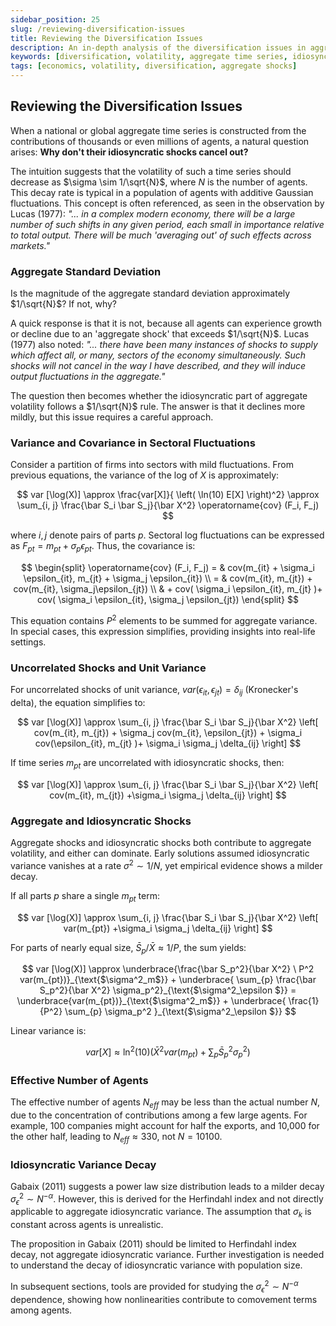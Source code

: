 ```yaml
---
sidebar_position: 25
slug: /reviewing-diversification-issues
title: Reviewing the Diversification Issues
description: An in-depth analysis of the diversification issues in aggregate time series, focusing on the volatility contributions from numerous agents and the implications of idiosyncratic and aggregate shocks.
keywords: [diversification, volatility, aggregate time series, idiosyncratic shocks, aggregate shocks]
tags: [economics, volatility, diversification, aggregate shocks]
---
```


## Reviewing the Diversification Issues

When a national or global aggregate time series is constructed from the contributions of thousands or even millions of agents, a natural question arises: **Why don't their idiosyncratic shocks cancel out?**

The intuition suggests that the volatility of such a time series should decrease as $\sigma \sim 1/\sqrt{N}$, where $N$ is the number of agents. This decay rate is typical in a population of agents with additive Gaussian fluctuations. This concept is often referenced, as seen in the observation by Lucas (1977): *"... in a complex modern economy, there will be a large number of such shifts in any given period, each small in importance relative to total output. There will be much 'averaging out' of such effects across markets."*

### Aggregate Standard Deviation

Is the magnitude of the aggregate standard deviation approximately $1/\sqrt{N}$? If not, why?

A quick response is that it is not, because all agents can experience growth or decline due to an 'aggregate shock' that exceeds $1/\sqrt{N}$. Lucas (1977) also noted: *"... there have been many instances of shocks to supply which affect all, or many, sectors of the economy simultaneously. Such shocks will not cancel in the way I have described, and they will induce output fluctuations in the aggregate."*

The question then becomes whether the idiosyncratic part of aggregate volatility follows a $1/\sqrt{N}$ rule. The answer is that it declines more mildly, but this issue requires a careful approach.

### Variance and Covariance in Sectoral Fluctuations

Consider a partition of firms into sectors with mild fluctuations. From previous equations, the variance of the log of $X$ is approximately:

$$
var [\log(X)] \approx \frac{var[X]}{ \left( \ln(10) E[X] \right)^2} \approx \sum_{i, j} \frac{\bar S_i \bar S_j}{\bar X^2} \operatorname{cov} (F_i, F_j)
$$

where $i, j$ denote pairs of parts $p$. Sectoral log fluctuations can be expressed as $F_{pt} = m_{pt} + \sigma_p \epsilon_{pt}$. Thus, the covariance is:

$$
\begin{split}
\operatorname{cov} (F_i, F_j) = & cov(m_{it} +  \sigma_i \epsilon_{it}, m_{jt} +   \sigma_j \epsilon_{it}) \\
= & cov(m_{it}, m_{jt}) + cov(m_{it},  \sigma_j\epsilon_{jt})  \\
& + cov(  \sigma_i \epsilon_{it}, m_{jt} )+  cov(  \sigma_i \epsilon_{it},   \sigma_j \epsilon_{jt})
\end{split}
$$

This equation contains $P^2$ elements to be summed for aggregate variance. In special cases, this expression simplifies, providing insights into real-life settings.

### Uncorrelated Shocks and Unit Variance

For uncorrelated shocks of unit variance, $var(\epsilon_{it}, \epsilon_{jt}) = \delta_{ij}$ (Kronecker's delta), the equation simplifies to:

$$
var [\log(X)] \approx \sum_{i, j} \frac{\bar S_i \bar S_j}{\bar X^2} \left[ cov(m_{it}, m_{jt}) + \sigma_j cov(m_{it}, \epsilon_{jt})  +   \sigma_i  cov(\epsilon_{it}, m_{jt} )+  \sigma_i  \sigma_j \delta_{ij} \right]
$$

If time series $m_{pt}$ are uncorrelated with idiosyncratic shocks, then:

$$
var [\log(X)] \approx \sum_{i, j} \frac{\bar S_i \bar S_j}{\bar X^2} \left[ cov(m_{it}, m_{jt}) +\sigma_i  \sigma_j \delta_{ij} \right]
$$

### Aggregate and Idiosyncratic Shocks

Aggregate shocks and idiosyncratic shocks both contribute to aggregate volatility, and either can dominate. Early solutions assumed idiosyncratic variance vanishes at a rate $\sigma^2 \sim 1/N$, yet empirical evidence shows a milder decay.

If all parts $p$ share a single $m_{pt}$ term:

$$
var [\log(X)] \approx \sum_{i, j} \frac{\bar S_i \bar S_j}{\bar X^2} \left[ var(m_{pt}) +\sigma_i  \sigma_j \delta_{ij} \right]
$$

For parts of nearly equal size, $\bar S_p / \bar X \approx 1/P$, the sum yields:

$$
var [\log(X)] \approx  \underbrace{\frac{\bar S_p^2}{\bar X^2} \ P^2 var(m_{pt})}_{\text{$\sigma^2_m$}}   +
 \underbrace{ \sum_{p} \frac{\bar S_p^2}{\bar X^2} \sigma_p^2}_{\text{$\sigma^2_\epsilon $}}   = \underbrace{var(m_{pt})}_{\text{$\sigma^2_m$}}   +
 \underbrace{ \frac{1}{P^2} \sum_{p} \sigma_p^2 }_{\text{$\sigma^2_\epsilon $}}  
$$

Linear variance is:

$$
var [X] \approx \ln^2(10) \left( \bar X^2 var(m_{pt}) + \sum_p \bar S^2_p \sigma^2_p\right)
$$

### Effective Number of Agents

The effective number of agents $N_{eff}$ may be less than the actual number $N$, due to the concentration of contributions among a few large agents. For example, 100 companies might account for half the exports, and 10,000 for the other half, leading to $N_{eff} \approx 330$, not $N = 10100$.

### Idiosyncratic Variance Decay

Gabaix (2011) suggests a power law size distribution leads to a milder decay $\sigma_\epsilon^2 \sim N^{-\alpha}$. However, this is derived for the Herfindahl index and not directly applicable to aggregate idiosyncratic variance. The assumption that $\sigma_k$ is constant across agents is unrealistic.

The proposition in Gabaix (2011) should be limited to Herfindahl index decay, not aggregate idiosyncratic variance. Further investigation is needed to understand the decay of idiosyncratic variance with population size.

In subsequent sections, tools are provided for studying the $\sigma_\epsilon^2 \sim N^{-\alpha}$ dependence, showing how nonlinearities contribute to comovement terms among agents.